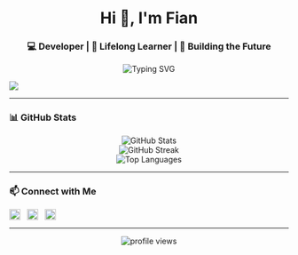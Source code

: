 <h1 align="center">Hi 👋, I'm Fian</h1>
<h3 align="center">💻 Developer | 🌱 Lifelong Learner | 🚀 Building the Future</h3>

<p align="center">
  <img src="https://readme-typing-svg.demolab.com?font=Fira+Code&size=22&pause=1000&color=00F7FF&center=true&width=435&lines=Welcome+to+my+GitHub!;I+Love+to+Code+and+Build+Things!" alt="Typing SVG" />
</p>

<p align="left">
  <img src="https://skillicons.dev/icons?i=js,react,nodejs,php,laravel,mysql,tailwind,bootstrap,git,github,vscode,figma" />
</p>

---

### 📊 GitHub Stats

<p align="center">
  <img src="https://github-readme-stats.vercel.app/api?username=yourusername&show_icons=true&theme=radical" alt="GitHub Stats" />
  <br/>
  <img src="https://github-readme-streak-stats.herokuapp.com/?user=yourusername&theme=radical" alt="GitHub Streak" />
  <br/>
  <img src="https://github-readme-stats.vercel.app/api/top-langs/?username=yourusername&layout=compact&theme=radical" alt="Top Languages" />
</p>

---

### 📫 Connect with Me

<p align="left">
  <a href="https://linkedin.com/in/yourprofile" target="blank"><img align="center" src="https://cdn.jsdelivr.net/npm/simple-icons@v5/icons/linkedin.svg" alt="LinkedIn" height="20" width="20" /></a>
  &nbsp;
  <a href="https://instagram.com/yourusername" target="blank"><img align="center" src="https://cdn.jsdelivr.net/npm/simple-icons@v5/icons/instagram.svg" alt="Instagram" height="20" width="20" /></a>
  &nbsp;
  <a href="mailto:youremail@example.com"><img align="center" src="https://cdn.jsdelivr.net/npm/simple-icons@v5/icons/gmail.svg" alt="Gmail" height="20" width="20" /></a>
</p>

---

<p align="center">
  <img src="https://komarev.com/ghpvc/?username=yourusername&label=Profile%20views&color=0e75b6&style=flat" alt="profile views" />
</p>
